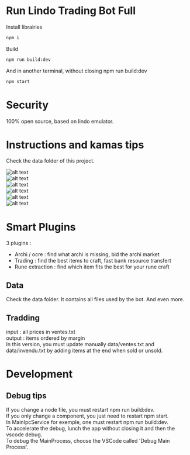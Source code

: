 # Run Lindo Trading Bot Full

Install librairies
```sh
npm i
```

Build
```sh
npm run build:dev
```

And in another terminal, without closing npm run build:dev
```sh
npm start
```

# Security
100% open source, based on lindo emulator.

# Instructions and kamas tips
Check the data folder of this project.  

![alt text](https://raw.githubusercontent.com/username/projectname/branch/path/to/1.png)  
![alt text](https://raw.githubusercontent.com/username/projectname/branch/path/to/2.png)  
![alt text](https://raw.githubusercontent.com/username/projectname/branch/path/to/3.png)  
![alt text](https://raw.githubusercontent.com/username/projectname/branch/path/to/4.png)  
![alt text](https://raw.githubusercontent.com/username/projectname/branch/path/to/5.png)  
![alt text](https://raw.githubusercontent.com/username/projectname/branch/path/to/6.png)  


# Smart Plugins

3 plugins :
- Archi / ocre : find what archi is missing, bid the archi market
- Trading : find the best items to craft, fast bank resource transfert
- Rune extraction : find which item fits the best for your rune craft

## Data
Check the data folder. It contains all files used by the bot. And even more.

## Tradding
input : all prices in ventes.txt  
output : items ordered by margin  
In this version, you must update manually data/ventes.txt and data/invendu.txt by adding items at the end when sold or unsold.


# Development
## Debug tips
If you change a node file, you must restart npm run build:dev.  
If you only change a component, you just need to restart npm start.  
In MainIpcService for exemple, one must restart npm run build:dev.  
To accelerate the debug, lunch the app without closing it and then the vscode debug.  
To debug the MainProcess, choose the VSCode called 'Debug Main Process'.  
